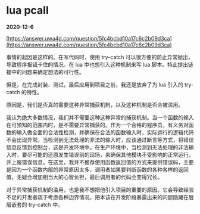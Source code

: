 # lua pcall

**2020-12-6**

[https://answer.uwa4d.com/question/5fc4bcbd10a17c6c2b09d3ca](https://answer.uwa4d.com/question/5fc4bcbd10a17c6c2b09d3ca)

事情的起因是这样的。在写代码时，使用 try-catch 可以很方便的防止异常抛出，导致程序报错卡住的情况。在 lua 中也想引入这种机制来写 lua 脚本。特此提出链接中的问题来确定想法的可行性。

但是，在完成封装、测试，最后应用到项目之前，我还是放弃了为 lua 引入的 try-catch 的特性。

原因是，我们是否真的需要这种异常捕获机制，以及这种机制是否会被滥用。

我认为绝大多数情况，我们并不需要这种这种异常的捕获机制。当一个函数的输入在可预知的范围内时，是不需要异常捕获的。作为一个合格的程序员，有义务对函数的输入做全面的合法性检测，并确保在合法的函数输入时，实际运行的逻辑代码不会出现异常。当检测到无法处理的非法的输入时，应该通过断言等方式，将错误信息反馈到控制台，这是开发环境中。在生产环境中，当检测到无法处理的非法输入时，要尽可能的还原发生错误前的现场，来确保其他模块不受影响的正常运行，并上报错误信息。在这里，我并不推荐使用函数返回值的方式来提供错误码，主要是因为一个函数内部的异常原因太多，调用者如果要判断函数的各种各样的返回值，无疑会增加相当大的心智负担，最后调用者的代码会变得冗长。

对于异常捕获机制的滥用，也是我不想把他引入项目的重要的原因。它会导致经验不足的开发者疏于考虑各种边界情况，把本该在开发阶段暴露出来的问题隐藏在层层嵌套的 try-catch 中。